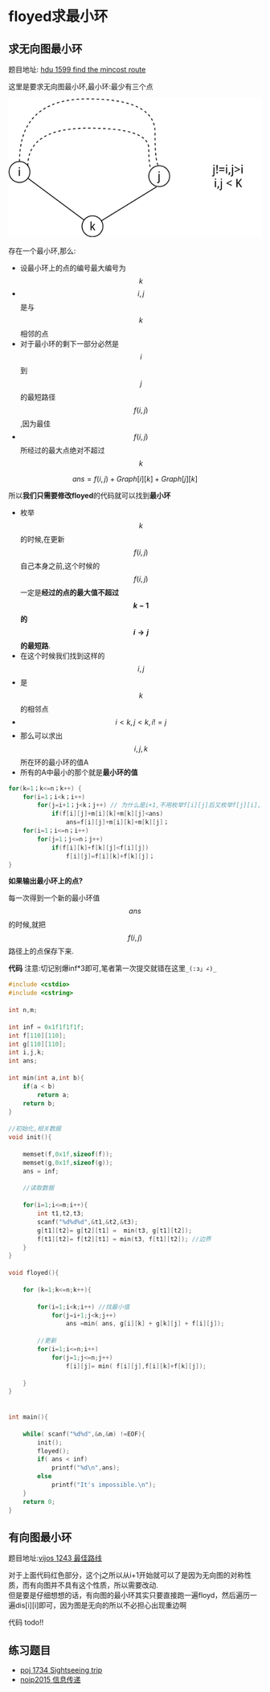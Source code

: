 # floyed求最小环

## 求无向图最小环

题目地址: [ hdu 1599 find the mincost route ](https://vjudge.net/problem/hdu-1599)


这里是要求无向图最小环,最小环:最少有三个点

![4](./floyed最小环.png)

存在一个最小环,那么:

 - 设最小环上的点的编号最大编号为$$k$$
 - $$i,j$$是与$$k$$相邻的点
 - 对于最小环的剩下一部分必然是$$i$$到$$j$$的最短路径$$f(i,j)$$,因为最佳
 - $$f(i,j)$$所经过的最大点绝对不超过$$k$$

```math
ans= f(i,j)+Graph[i][k]+Graph[j][k] 
```

所以**我们只需要修改floyed**的代码就可以找到**最小环**

 - 枚举$$k$$的时候,在更新$$f(i,j)$$自己本身之前,这个时候的$$f(i,j)$$一定是**经过的点的最大值不超过$$k-1$$的$$i \rightarrow j$$的最短路**.
 - 在这个时候我们找到这样的$$i,j$$
  - 是$$k$$的相邻点
  - $$i <k,j<k, i != j$$
 - 那么可以求出$$i,j,k$$所在环的最小环的值A
 - 所有的A中最小的那个就是**最小环的值**


```c
for(k=1；k<=n；k++) {
    for(i=1；i<k；i++)
        for(j=i+1；j<k；j++) // 为什么是i+1,不用枚举f[i][j]后又枚举f[j][i],对称性
            if(f[i][j]+m[i][k]+m[k][j]<ans)
                ans=f[i][j]+m[i][k]+m[k][j]；
    for(i=1；i<=n；i++)
        for(j=1；j<=n；j++)
            if(f[i][k]+f[k][j]<f[i][j])
                f[i][j]=f[i][k]+f[k][j]；
}
```

**如果输出最小环上的点?**

每一次得到一个新的最小环值$$ans$$的时候,就把$$f(i,j)$$路径上的点保存下来.

**代码**
注意:切记别爆inf*3即可,笔者第一次提交就错在这里`_(:з」∠)_`

```c
#include <cstdio>
#include <cstring>

int n,m;

int inf = 0x1f1f1f1f;
int f[110][110];
int g[110][110];
int i,j,k;
int ans;

int min(int a,int b){
    if(a < b)
        return a;
    return b;
}

//初始化,相关数据
void init(){

    memset(f,0x1f,sizeof(f));
    memset(g,0x1f,sizeof(g));
    ans = inf;

    //读取数据

    for(i=1;i<=m;i++){
        int t1,t2,t3;
        scanf("%d%d%d",&t1,&t2,&t3);
        g[t1][t2]= g[t2][t1] =  min(t3, g[t1][t2]);
        f[t1][t2]= f[t2][t1] = min(t3, f[t1][t2]); //边界
    }
}

void floyed(){

    for (k=1;k<=n;k++){
        
        for(i=1;i<k;i++) //找最小值
            for(j=i+1;j<k;j++)
                ans =min( ans, g[i][k] + g[k][j] + f[i][j]);

        //更新
        for(i=1;i<=n;i++) 
            for(j=1;j<=n;j++)
                f[i][j]= min( f[i][j],f[i][k]+f[k][j]);

    }
}


int main(){
    
    while( scanf("%d%d",&n,&m) !=EOF){
        init();
        floyed();
        if( ans < inf)
            printf("%d\n",ans);
        else
            printf("It's impossible.\n");
    }
    return 0;
}


```
## 有向图最小环

题目地址:[vijos 1243 最佳路线](https://vijos.org/p/1423)

对于上面代码红色部分，这个j之所以从i+1开始就可以了是因为无向图的对称性质，而有向图并不具有这个性质，所以需要改动.  
但是要是仔细想想的话，有向图的最小环其实只要直接跑一遍floyd，然后遍历一遍dis[i][i]即可，因为图是无向的所以不必担心出现重边啊


代码 todo!!

## 练习题目

 - [poj 1734 Sightseeing trip ](https://vjudge.net/problem/POJ-1734)
 - [noip2015 信息传递](https://www.luogu.org/problemnew/show/P2661)
